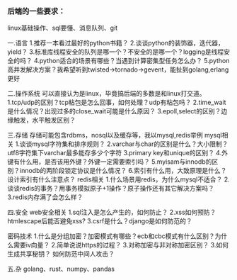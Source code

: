 ### 后端的一些要求：
linux基础操作、sql要懂、消息队列、git

一.语言
1.推荐一本看过最好的python书籍？ 
2.谈谈python的装饰器，迭代器，yield？
3.标准库线程安全的队列是哪一个？不安全的是哪一个？logging是线程安全的吗？
4.python适合的场景有哪些？当遇到计算密集型任务怎么办？
5.python高并发解决方案？我希望听到twisted->tornado->gevent，能扯到golang,erlang更好

二.操作系统
可以直接认为是linux，毕竟搞后端的多数是和linux打交道。
1.tcp/udp的区别？tcp粘包是怎么回事，如何处理？udp有粘包吗？
2.time_wait是什么情况？出现过多的close_wait可能是什么原因？
3.epoll,select的区别？边缘触发，水平触发区别？

三.存储
存储可能包含rdbms，nosql以及缓存等，我以mysql,redis举例
mysql相关
1.谈谈mysql字符集和排序规则？
2.varchar与char的区别是什么？大小限制？utf8字符集下varchar最多能存多少个字符
3.primary key和unique的区别？
4.外键有什么用，是否该用外键？外键一定需要索引吗？
5.myisam与innodb的区别？innodb的两阶段锁定协议是什么情况？
6.索引有什么用，大致原理是什么？设计索引有什么注意点？
redis相关
1.什么场景用redis，为什么mysql不适合？
2.谈谈redis的事务？用事务模拟原子+1操作？原子操作还有其它解决方案吗？
3.redis内存满了会怎么样？

四.安全
web安全相关
1.sql注入是怎么产生的，如何防止？
2.xss如何预防？htmlescape后能否避免xss?
3.csrf是什么？django是如何防范的？

密码技术
1.什么是分组加密？加密模式有哪些？ecb和cbc模式有什么区别？为什么需要iv向量？
2.简单说说https的过程？
3.对称加密与非对称加密区别？
3.如何生成共享秘钥？ 如何防范中间人攻击？

五.杂
golang、rust、numpy、pandas

